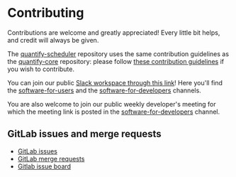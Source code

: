 ```{highlight} shell
```

# Contributing

Contributions are welcome and greatly appreciated! Every little bit helps, and credit will always be given.

The [quantify-scheduler](https://gitlab.com/quantify-os/quantify-scheduler) repository uses the same contribution guidelines as the [quantify-core](https://gitlab.com/quantify-os/quantify-core) repository:
please follow [these contribution guidelines](https://quantify-os.org/docs/quantify-core/latest/dev/guide.html) if you wish to contribute.

You can join our public [Slack workspace through this link](https://join.slack.com/t/quantify-hq/shared_invite/zt-1nd78r4e9-rbWdna53cW4DO_YbtMhVuA)!
Here you'll find the [software-for-users](https://quantify-hq.slack.com/archives/C01ETDK6P97) and the [software-for-developers](https://quantify-hq.slack.com/archives/C02DE4ZENNQ) channels.

You are also welcome to join our public weekly developer's meeting for which the meeting link is posted in the [software-for-developers](https://quantify-hq.slack.com/archives/C02DE4ZENNQ) channel.

## GitLab issues and merge requests

- [GitLab issues](https://gitlab.com/quantify-os/quantify-scheduler/-/issues)
- [GitLab merge requests](https://gitlab.com/quantify-os/quantify-scheduler/-/merge_requests)
- [Gitlab issue board](https://gitlab.com/groups/quantify-os/-/boards)
